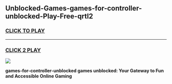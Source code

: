 
## Unblocked-Games-games-for-controller-unblocked-Play-Free-qrtl2
<h3>
<a href="https://premium76.site?title=games-for-controller-unblocked&ref=23A">CLICK TO PLAY</a></h3>
<hr>

<h3>
<a href="https://premium76.site?title=games-for-controller-unblocked&ref=23A">CLICK 2 PLAY</a>
  
</h3>

<a href="https://premium76.site?title=games-for-controller-unblocked&ref=23A"><img src="https://clearcache.store/games.png"></a>


**games-for-controller-unblocked games unblocked: Your Gateway to Fun and Accessible Online Gaming**
